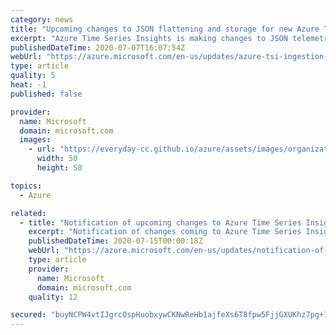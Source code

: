 ```yaml
---
category: news
title: "Upcoming changes to JSON flattening and storage for new Azure Time Series Insights deployments"
excerpt: "Azure Time Series Insights is making changes to JSON telemetry data flattening and storage. These changes will go into effect 10 July 2020 for new deployments only."
publishedDateTime: 2020-07-07T16:07:54Z
webUrl: "https://azure.microsoft.com/en-us/updates/azure-tsi-ingestion-rule-changes/"
type: article
quality: 5
heat: -1
published: false

provider:
  name: Microsoft
  domain: microsoft.com
  images:
    - url: "https://everyday-cc.github.io/azure/assets/images/organizations/microsoft.com-50x50.jpg"
      width: 50
      height: 50

topics:
  - Azure

related:
  - title: "Notification of upcoming changes to Azure Time Series Insights web experience URL"
    excerpt: "Notification of changes coming to Azure Time Series Insights Web Experience URL"
    publishedDateTime: 2020-07-15T00:00:18Z
    webUrl: "https://azure.microsoft.com/en-us/updates/notification-of-upcoming-changes-to-azure-time-series-insights-web-experience-url/"
    type: article
    provider:
      name: Microsoft
      domain: microsoft.com
    quality: 12

secured: "buyNCPW4vtIJgrcOspHuobxywCKNwReHb1ajfeXs6T8fpw5FjjGXUKhz7pg+14Ph07raij+s//069Ht0gngS/USMWpaWMMvSmfL4sNVU6aax8g0ub+XI8lT9wCOcBPFfiell6ZLFlcBDBoqPKv/GVr85sFIhaoq1at58fOOWiX7mp4U9j8aGeG4X98GKBh69gzSTOU0wleb5K5qDXt+St/neNJ+nVaDuck7MaYQCE4H9P9Hjm5FsgW/E0rphvfraeFUCEovr89JXeBT8RBd3etPqEivPKZOmcb1IdMx+ReZzSJZnMvB82ZQOmjP+cHws8dQ7FCgn+1siWne78VIfIw==;/tUB0DdbHtGbBjwkKyqQjg=="
---
```


